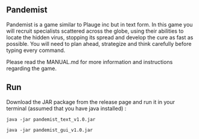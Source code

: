 ## Pandemist

Pandemist is a game similar to Plauge inc but in text form. In this game you
will recruit specialists scattered across the globe, using their abilities to
locate the hidden virus, stopping its spread and develop the cure as fast as
possible. You will need to plan ahead, strategize and think carefully
before typing every command. 

Please read the MANUAL.md for more information and instructions regarding the game.

## Run

Download the JAR package from the release page and run it in your terminal 
(assumed that you have java installed) :

```
java -jar pandemist_text_v1.0.jar

java -jar pandemist_gui_v1.0.jar
```


